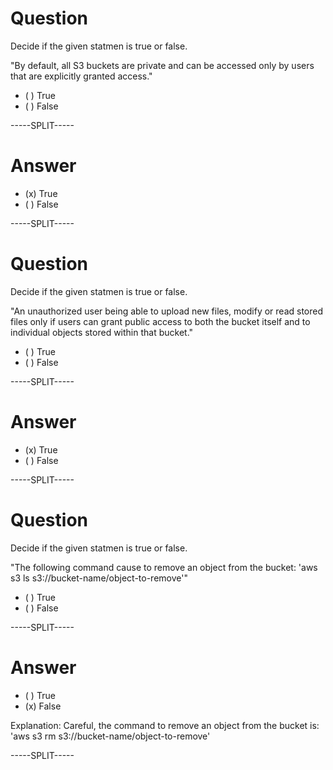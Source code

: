 # Question

Decide if the given statmen is true or false.

"By default, all S3 buckets are private and can be accessed only by users that are explicitly granted access."

* ( ) True
* ( ) False

-----SPLIT-----

# Answer

* (x) True
* ( ) False

-----SPLIT-----

# Question

Decide if the given statmen is true or false.

"An unauthorized user being able to upload new files, modify or read stored files only if users can grant public access to both the bucket itself and to individual objects stored within that bucket."

* ( ) True
* ( ) False

-----SPLIT-----

# Answer

* (x) True
* ( ) False

-----SPLIT-----

# Question

Decide if the given statmen is true or false.

"The following command cause to remove an object from the bucket: 'aws s3 ls s3://bucket-name/object-to-remove'"

* ( ) True
* ( ) False

-----SPLIT-----

# Answer

* ( ) True
* (x) False

Explanation: Careful, the command to remove an object from the bucket is: 'aws s3 rm s3://bucket-name/object-to-remove'

-----SPLIT-----
